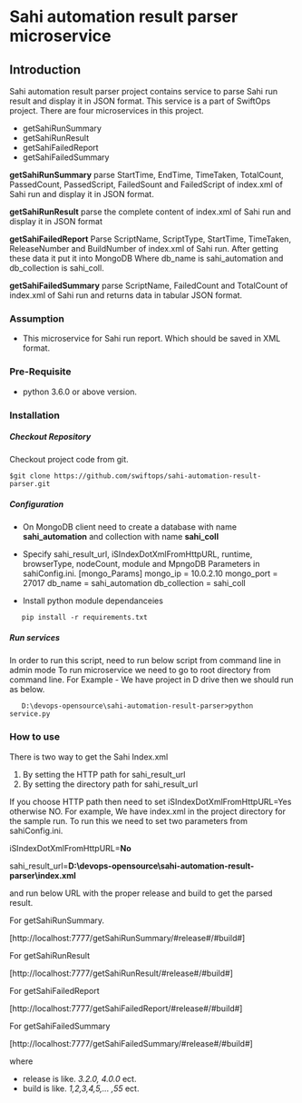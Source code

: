 # Sahi automation result parser microservice

## Introduction
Sahi automation result parser project contains service to parse Sahi run result and display it in JSON format. This service is a part of SwiftOps project. There are four microservices in this project.
* getSahiRunSummary
* getSahiRunResult
* getSahiFailedReport
* getSahiFailedSummary

**getSahiRunSummary** parse StartTime, EndTime, TimeTaken, TotalCount, PassedCount, PassedScript, FailedSount and FailedScript of index.xml of Sahi run and display it in JSON format.

**getSahiRunResult** parse the complete content of index.xml of Sahi run and display it in JSON format

**getSahiFailedReport** Parse ScriptName, ScriptType, StartTime, TimeTaken, ReleaseNumber and BuildNumber of index.xml of Sahi run. After getting these data it put it into MongoDB Where db_name is sahi_automation and db_collection is sahi_coll.

**getSahiFailedSummary** parse ScriptName, FailedCount and TotalCount of index.xml of Sahi run and returns data in tabular JSON format. 

### Assumption
*  This microservice for Sahi run report. Which should be saved in XML format.

### Pre-Requisite
*  python 3.6.0 or above version.

### Installation

##### Checkout Repository
Checkout project code from git.
```
$git clone https://github.com/swiftops/sahi-automation-result-parser.git
```
##### Configuration
*  On MongoDB client need to create a database with name **sahi_automation** and collection with name **sahi_coll**

*  Specify sahi_result_url, iSIndexDotXmlFromHttpURL, runtime, browserType, nodeCount, module and MpngoDB Parameters in sahiConfig.ini.
    [mongo_Params]
    mongo_ip = 10.0.2.10
    mongo_port = 27017
    db_name = sahi_automation
    db_collection = sahi_coll
    
*  Install python module dependanceies

```
   pip install -r requirements.txt
``` 

##### Run services
In order to run this script, need to run below script from command line in admin mode
To run microservice we need to go to root directory from command line. For Example -
We have project in D drive then we should run as below.

```
   D:\devops-opensource\sahi-automation-result-parser>python service.py
``` 

### How to use
There is two way to get the Sahi Index.xml
1.  By setting the HTTP path for sahi_result_url
2.  By setting the directory path for sahi_result_url

If you choose  HTTP path then need to set iSIndexDotXmlFromHttpURL=Yes otherwise NO.
For example, We have index.xml in the project directory for the sample run. To run this we need to set two parameters from sahiConfig.ini.

iSIndexDotXmlFromHttpURL=**No**

sahi_result_url=**D:\devops-opensource\sahi-automation-result-parser\index.xml**

and run below URL with the proper release and build to get the parsed result.

For getSahiRunSummary.

[http://localhost:7777/getSahiRunSummary/#release#/#build#]

For getSahiRunResult

[http://localhost:7777/getSahiRunResult/#release#/#build#]

For getSahiFailedReport

[http://localhost:7777/getSahiFailedReport/#release#/#build#]

For getSahiFailedSummary

[http://localhost:7777/getSahiFailedSummary/#release#/#build#]

where
*  release is like. _3.2.0, 4.0.0_ ect.
*  build is like. _1,2,3,4,5,... ,55_ ect.

